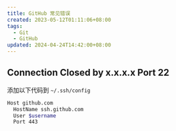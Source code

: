 ```yaml
---
title: GitHub 常见错误
created: 2023-05-12T01:11:06+08:00
tags:
  - Git
  - GitHub
updated: 2024-04-24T14:42:00+08:00
---
```


## Connection Closed by x.x.x.x Port 22

添加以下代码到 `~/.ssh/config`

```bash
Host github.com
  HostName ssh.github.com
  User $username
  Port 443
```

